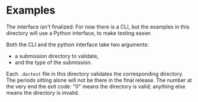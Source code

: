 # Examples

The interface isn't finalized: For now there is a CLI,
but the examples in this directory will use a Python interface,
to make testing easier.

Both the CLI and the python interface take two arguments:
- a submission directory to validate,
- and the type of the submission.

Each `.doctest` file in this directory validates the corresponding directory.
The periods sitting alone will not be there in the final release.
The number at the very end the exit code:
"0" means the directory is valid;
anything else means the directory is invalid.
